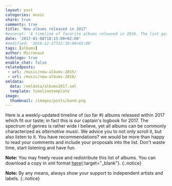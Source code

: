 ```yaml
---
layout: post
categories: music
share: true
comments: true
title: 'New albums released in 2017'
#excerpt: 'A timeline of favorite albums released in 2016. The list gets updated throughout the year.'
date: '2017-01-08T18:15:00+02:00'
#modified: '2016-12-27T22:30:00+02:00'
tags: [albums]
author: Micronaut
hidelogo: true
enable_chat: false
relatedposts:
 - url: /music/new-albums-2015/
 - url: /music/new-albums-2016/ 
xmldata: 
  data: /xmldata/albums2017.xml
  template: timelinetemplate
image:
  thumbnail: /images/posts/band.png
---
```

Here is a weekly-updated timeline of (so far #<span id="amountxmldata"></span>) albums released within 2017 which fit our taste; in fact this is our captain's logbook for 2017. The spectrum of genres is rather wide I believe, yet all albums can be commonly characterized as *alternative music*. We advice you to not only scroll it, but also listen to it. You have recommendations? we would be more than happy to read your comments and include your proposals into the list. Don't waste time, start listening and have fun.

**Note:** You may freely reuse and redistribute this list of albums. You can download a copy in xml format [<i class="fa fa-link"></i>here](/xmldata/albums2017.xml){:target="_blank"}.
{:.notice}

**Note:** By any means, always show your support to independent artists and labels.
{:.notice}

<div id="timeline">

</div>